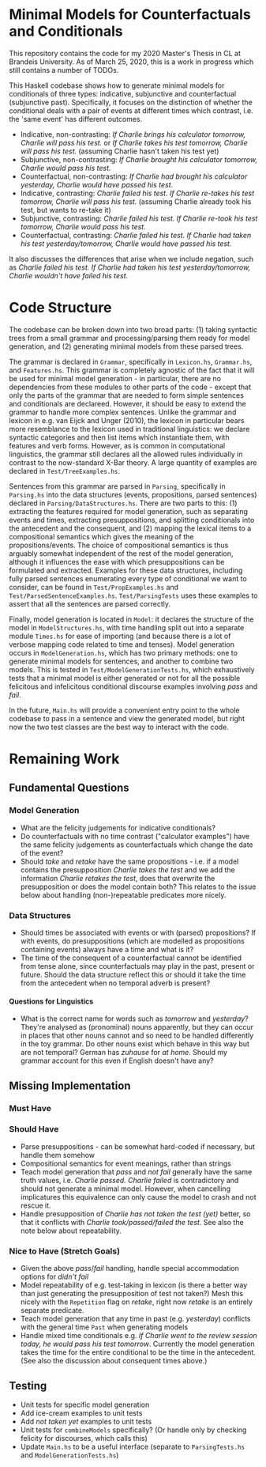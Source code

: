 # Minimal Models for Counterfactuals and Conditionals

This repository contains the code for my 2020 Master's Thesis in CL at Brandeis University. As of March 25, 2020, this is a work in progress which still contains a number of TODOs.

This Haskell codebase shows how to generate minimal models for conditionals of three types: indicative, subjunctive and counterfactual (subjunctive past).
Specifically, it focuses on the distinction of whether the conditional deals with a pair of events at different times which contrast, i.e. the 'same event' has different outcomes.

* Indicative, non-contrasting: _If Charlie brings his calculator tomorrow, Charlie will pass his test._ or _If Charlie takes his test tomorrow, Charlie will pass his test._ (assuming Charlie hasn't taken his test yet)
* Subjunctive, non-contrasting: _If Charlie brought his calculator tomorrow, Charlie would pass his test._
* Counterfactual, non-contrasting: _If Charlie had brought his calculator yesterday, Charlie would have passed his test._
* Indicative, contrasting: _Charlie failed his test. If Charlie re-takes his test tomorrow, Charlie will pass his test._ (assuming Charlie already took his test, but wants to re-take it)
* Subjunctive, contrasting: _Charlie failed his test. If Charlie re-took his test tomorrow, Charlie would pass his test._
* Counterfactual, contrasting: _Charlie failed his test. If Charlie had taken his test yesterday/tomorrow, Charlie would have passed his test._

It also discusses the differences that arise when we include negation, such as _Charlie failed his test. If Charlie had taken his test yesterday/tomorrow, Charlie wouldn't have failed his test._

# Code Structure

The codebase can be broken down into two broad parts: (1) taking syntactic trees from a small grammar and processing/parsing them ready for model generation, and (2) generating minimal models from these parsed trees. 

The grammar is declared in `Grammar`, specifically in `Lexicon.hs`, `Grammar.hs`, and `Features.hs`. This grammar is completely agnostic of the fact that it will be used for minimal model generation - in particular, there are no dependencies from these modules to other parts of the code - except that only the parts of the grammar that are needed to form simple sentences and conditionals are declareed. However, it should be easy to extend the grammar to handle more complex sentences. Unlike the grammar and lexicon in e.g. van Eijck and Unger (2010), the lexicon in particular bears more resemblance to the lexicon used in traditional linguistics: we declare syntactic categories and then list items which instantiate them, with features and verb forms. However, as is common in computational linguistics, the grammar still declares all the allowed rules individually in contrast to the now-standard X-Bar theory.
A large quantity of examples are declared in `Test/TreeExamples.hs`.

Sentences from this grammar are parsed in `Parsing`, specifically in `Parsing.hs` into the data structures (events, propositions, parsed sentences) declared in `Parsing/DataStructures.hs`. There are two parts to this: (1) extracting the features required for model generation, such as separating events and times, extracting presuppositions, and splitting conditionals into the antecedent and the consequent, and (2) mapping the lexical items to a compositional semantics which gives the meaning of the propositions/events. The choice of compositional semantics is thus arguably somewhat independent of the rest of the model generation, although it influences the ease with which presuppositions can be formulated and extracted. 
Examples for these data structures, including fully parsed sentences enumerating every type of conditional we want to consider, can be found in `Test/PropExamples.hs` and `Test/ParsedSentenceExamples.hs`. `Test/ParsingTests` uses these examples to assert that all the sentences are parsed correctly.

Finally, model generation is located in `Model`: it declares the structure of the model in `ModelStructures.hs`, with time handling split out into a separate module `Times.hs` for ease of importing (and because there is a lot of verbose mapping code related to time and tenses). Model generation occurs in `ModelGeneration.hs`, which has two primary methods: one to generate minimal models for sentences, and another to combine two models. This is tested in `Test/ModelGenerationTests.hs`, which exhaustively tests that a minimal model is either generated or not for all the possible felicitous and infelicitous conditional discourse examples involving _pass_ and _fail_. 

In the future, `Main.hs` will provide a convenient entry point to the whole codebase to pass in a sentence and view the generated model, but right now the two test classes are the best way to interact with the code.

# Remaining Work

## Fundamental Questions

### Model Generation

* What are the felicity judgements for indicative conditionals?
* Do counterfactuals with no time contrast ("calculator examples") have the same felicity judgements as counterfactuals which change the date of the event?
* Should _take_ and _retake_ have the same propositions - i.e. if a model contains the presupposition _Charlie takes the test_ and we add the information _Charlie retakes the test_, does that overwrite the presupposition or does the model contain both? This relates to the issue below about handling (non-)repeatable predicates more nicely.

### Data Structures

* Should times be associated with events or with (parsed) propositions? If with events, do presuppositions (which are modelled as propositions containing events) always have a time and what is it?
* The time of the consequent of a counterfactual cannot be identified from tense alone, since counterfactuals may play in the past, present or future. Should the data structure reflect this or should it take the time from the antecedent when no temporal adverb is present?

#### Questions for Linguistics

* What is the correct name for words such as _tomorrow_ and _yesterday_? They're analysed as (pronominal) nouns apparently, but they can occur in places that other nouns cannot and so need to be handled differently in the toy grammar. Do other nouns exist which behave in this way but are not temporal? German has _zuhause_ for _at home_. Should my grammar account for this even if English doesn't have any?

## Missing Implementation

### Must Have

### Should Have

* Parse presuppositions - can be somewhat hard-coded if necessary, but handle them somehow
* Compositional semantics for event meanings, rather than strings
* Teach model generation that _pass_ and _not fail_ generally have the same truth values, i.e. _Charlie passed. Charlie failed_ is contradictory and should not generate a minimal model. However, when cancelling implicatures this equivalence can only cause the model to crash and not rescue it.
* Handle presupposition of _Charlie has not taken the test (yet)_ better, so that it conflicts with _Charlie took/passed/failed the test_. See also the note below about repeatability.

### Nice to Have (Stretch Goals)

* Given the above _pass_/_fail_ handling, handle special accommodation options for _didn't fail_
* Model repeatability of e.g. test-taking in lexicon (is there a better way than just generating the presupposition of test not taken?) 
Mesh this nicely with the  `Repetition` flag on _retake_, right now _retake_ is an entirely separate predicate.
* Teach model generation that any time in past (e.g. _yesterday_) conflicts with the general time `Past` when generating models
* Handle mixed time conditionals e.g. _If Charlie went to the review session today, he would pass his test tomorrow_. Currently the model generation takes the time for the entire conditional to be the time in the antecedent. (See also the discussion about consequent times above.)

## Testing

* Unit tests for specific model generation
* Add ice-cream examples to unit tests
* Add _not taken yet_ examples to unit tests
* Unit tests for `combineModels` specifically? (Or handle only by checking felicity for discourses, which calls this)
* Update `Main.hs` to be a useful interface (separate to `ParsingTests.hs` and `ModelGenerationTests.hs`)